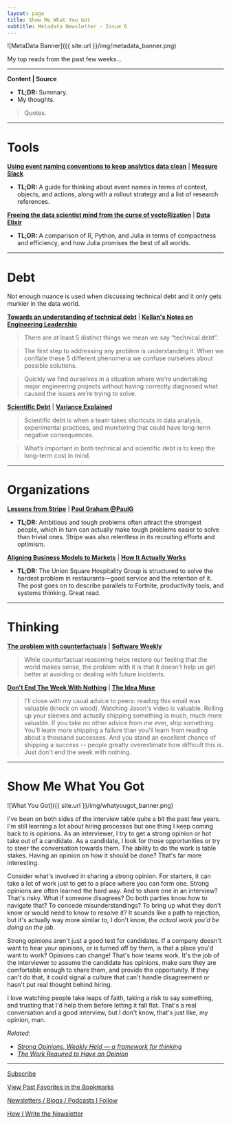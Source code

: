 ```yaml
---
layout: page
title: Show Me What You Got
subtitle: Metadata Newsletter - Issue 6
---
```


![MetaData Banner]({{ site.url }}/img/metadata_banner.png)

My top reads from the past few weeks...

---

**Content \| Source**

- **TL;DR:** Summary.
- My thoughts.

> Quotes.

---

# Tools

[**Using event naming conventions to keep analytics data clean**](https://davidwells.io/blog/clean-analytics) \| [**Measure Slack**](https://www.measure.chat/)

- **TL;DR:** A guide for thinking about event names in terms of context, objects, and actions, along with a rollout strategy and a list of research references.

[**Freeing the data scientist mind from the curse of vectoRization**](https://towardsdatascience.com/freeing-the-data-scientist-mind-from-the-curse-of-vectorization-11634c370107) \| [**Data Elixir**](https://dataelixir.com/)

- **TL;DR:** A comparison of R, Python, and Julia in terms of compactness and efficiency, and how Julia promises the best of all worlds.

---

# Debt

Not enough nuance is used when discussing technical debt and it only gets murkier in the data world.

[**Towards an understanding of technical debt**](https://kellanem.com/notes/towards-an-understanding-of-technical-debt) \| [**Kellan's Notes on Engineering Leadership**](https://kellanem.com/notes/)

> There are at least 5 distinct things we mean we say “technical debt”.

> The first step to addressing any problem is understanding it. When we conflate these 5 different phenomena we confuse ourselves about possible solutions.

> Quickly we find ourselves in a situation where we’re undertaking major engineering projects without having correctly diagnosed what caused the issues we’re trying to solve.

[**Scientific Debt**](http://varianceexplained.org/r/scientific-debt/) \| [**Variance Explained**](http://varianceexplained.org/posts/)

> Scientific debt is when a team takes shortcuts in data analysis, experimental practices, and monitoring that could have long-term negative consequences.

> What’s important in both technical and scientific debt is to keep the long-term cost in mind.

---

# Organizations

[**Lessons from Stripe**](https://markmcgranaghan.com/lessons-from-stripe) \| [**Paul Graham @PaulG**](https://twitter.com/paulg)

- **TL;DR:** Ambitious and tough problems often attract the strongest people, which in turn can actually make tough problems easier to solve than trivial ones. Stripe was also relentless in its recruiting efforts and optimism.

[**Aligning Business Models to Markets**](https://kwokchain.com/2019/02/22/aligning-business-models-to-markets/) \| [**How It Actually Works**](https://www.howitactuallyworks.com/)

- **TL;DR:** The Union Square Hospitality Group is structured to solve the hardest problem in restaurants—good service and the retention of it. The post goes on to describe parallels to Fortnite, productivity tools, and systems thinking. Great read.

---

# Thinking

[**The problem with counterfactuals**](https://lorinhochstein.wordpress.com/2019/08/22/the-problem-with-counterfactuals/) \| [**Software Weekly**](https://us12.campaign-archive.com/home/?u=0e61a764c5cf33d9f3eff0749&id=846fac531b)

> While counterfactual reasoning helps restore our feeling that the world makes sense, the problem with it is that it doesn’t help us get better at avoiding or dealing with future incidents.

[**Don't End The Week With Nothing**](https://training.kalzumeus.com/newsletters/archive/do-not-end-the-week-with-nothing) \| [**The Idea Muse**](https://neilkakkar.com/)

> I'll close with my usual advice to peers: reading this email was valuable (knock on wood). Watching Jason's video is valuable. Rolling up your sleeves and actually shipping something is much, much more valuable. If you take no other advice from me ever, ship something. You'll learn more shipping a failure than you'll learn from reading about a thousand successes. And you stand an excellent chance of shipping a success -- people greatly overestimate how difficult this is. Just don't end the week with nothing.

---

# Show Me What You Got

![What You Got]({{ site.url }}/img/whatyougot_banner.png)

I've been on both sides of the interview table quite a bit the past few years. I'm still learning a lot about hiring processes but one thing I keep coming back to is opinions. As an interviewer, I try to get a strong opinion or hot take out of a candidate. As a candidate, I look for those opportunities or try to steer the conversation towards them. The ability to do the work is table stakes. Having an opinion on _how_ it should be done? That's far more interesting.

Consider what's involved in sharing a strong opinion. For starters, it can take a lot of work just to get to a place where you can form one. Strong opinions are often learned the hard way. And to share one in an interview? That's risky. What if someone disagrees? Do both parties know how to navigate that? To concede misunderstandings? To bring up what they don't know or would need to know to resolve it? It sounds like a path to rejection, but it's actually way more similar to, I don't know, _the actual work you'd be doing on the job_.

Strong opinions aren't just a good test for candidates. If a company doesn't want to hear your opinions, or is turned off by them, is that a place you'd want to work? Opinions can change! That's how teams work. It's the job of the interviewer to assume the candidate has opinions, make sure they are comfortable enough to share them, and provide the opportunity. If they can't do that, it could signal a culture that can't handle disagreement or hasn't put real thought behind hiring.

I love watching people take leaps of faith, taking a risk to say something, and trusting that I'd help them before letting it fall flat. That's a real conversation and a good interview, but I don't know, that's just like, my opinion, man.

*Related:*
- [*Strong Opinions, Weakly Held — a framework for thinking*](https://medium.com/@ameet/strong-opinions-weakly-held-a-framework-for-thinking-6530d417e364)
- [*The Work Required to Have an Opinion*](https://fs.blog/2013/04/the-work-required-to-have-an-opinion/)

---

[Subscribe](https://metadata.substack.com/)

[View Past Favorites in the Bookmarks](https://pdtenpas.github.io/2019-06-11-open-bookmarks/)

[Newsletters / Blogs / Podcasts I Follow](https://pdtenpas.github.io/pages/newsletter/sources/)

[How I Write the Newsletter](https://pdtenpas.github.io/pages/newsletter/read_newsletters/)

